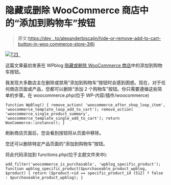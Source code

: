 # 隐藏或删除 WooCommerce 商店中的“添加到购物车”按钮

> 原文:[https://dev . to/alexanderbiscajin/hide-or-remove-add-to-cart-button-in-woo commerce-store-3l6j](https://dev.to/alexanderbiscajin/hide-or-remove-add-to-cart-button-in-woocommerce-store-3l6j)

[![](../Images/c0c35aad2226770a7b9ba5b034ad9bd2.png)T2】](https://res.cloudinary.com/practicaldev/image/fetch/s--CzgKictp--/c_limit%2Cf_auto%2Cfl_progressive%2Cq_auto%2Cw_880/https://www.wpblog.com/wp-content/uploads/2017/09/add-to-cart.jpg)

这篇文章最初发表在 WPblog [隐藏或删除 WooCommerce 商店](https://www.wpblog.com/add-to-cart-button-in-woocommerce-store/)中的添加到购物车按钮。

我发现大多数店主在删除或禁用“添加到购物车”按钮时会感到困惑。现在，对于任何商店页面或产品，您都可以删除“添加 2 个购物车”按钮。你只需要遵循这些简单的步骤。在 woocommerce.php(位于 WP-内容/插件/woocommerce)

 `function WpBlog() {
remove_action( 'woocommerce_after_shop_loop_item', 'woocommerce_template_loop_add_to_cart');
remove_action( 'woocommerce_single_product_summary', 'woocommerce_template_single_add_to_cart');
return WooCommerce::instance();
}` 

刷新商店页面后，您会看到按钮将从页面中移除。

您还可以删除特定产品页面的“添加到购物车”按钮。

将此代码添加到 functions.php(位于主题文件夹中):

 `add_filter('woocommerce_is_purchasable', 'wpblog_specific_product');
function wpblog_specific_product($purchaseable_product_wpblog, $product) {
return ($product->id == specific_product_id (512) ? false : $purchaseable_product_wpblog);
}`